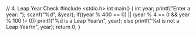 // 4. Leap Year Check
#include <stdio.h>
int main() {
    int year;
    printf("Enter a year: ");
    scanf("%d", &year);
    if((year % 400 == 0) || (year % 4 == 0 && year % 100 != 0))
        printf("%d is a Leap Year\n", year);
    else
        printf("%d is not a Leap Year\n", year);
    return 0;
}
